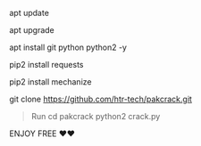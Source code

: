   apt update

  apt upgrade

  apt install git python python2 -y

  pip2 install requests

  pip2 install mechanize

  git clone https://github.com/htr-tech/pakcrack.git

> Run
   cd pakcrack
   python2 crack.py


ENJOY FREE ❤❤
